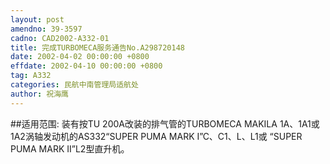 ```yaml
---
layout: post
amendno: 39-3597
cadno: CAD2002-A332-01
title: 完成TURBOMECA服务通告No.A298720148
date: 2002-04-02 00:00:00 +0800
effdate: 2002-04-10 00:00:00 +0800
tag: A332
categories: 民航中南管理局适航处
author: 祝海鹰
---
```


##适用范围:
装有按TU 200A改装的排气管的TURBOMECA MAKILA 1A、1A1或1A2涡轴发动机的AS332“SUPER PUMA MARK I”C、C1、L、L1或 “SUPER PUMA MARK II”L2型直升机。

